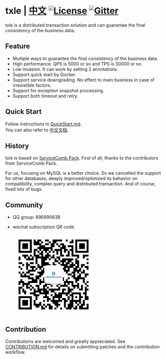 # txle | [中文](README_ZH.md) [![License](https://img.shields.io/badge/license-Apache%202-4EB1BA.svg)](https://www.apache.org/licenses/LICENSE-2.0.html) [![Gitter](https://img.shields.io/static/v1?label=chat&message=on&nbsp;gitter&color=brightgreen)](https://gitter.im/actiontech-txle/Lobby)

txle is a distributed transaction solution and can guarantee the final consistency of the business data.
## Feature
* Multiple ways to guarantee the final consistency of the business data.
* High performance. QPS is 5000 or so and TPS is 50000 or so.
* Low invasion. It can work by setting 2 annotations.
* Support quick start by Docker.
* Support service downgrading. No effect to main business in case of irresistible factors.
* Support for exception snapshot processing.
* Support both timeout and retry.

## Quick Start
Follow instructions in [QuickStart.md](https://github.com/actiontech/txle/blob/master/docs/QuickStart.md).  
You can also refer to [中文文档](https://actiontech.github.io/txle-docs-cn/1.QuickStart/1.0_deployment.html).

## History
txle is based on [ServiceComb Pack](https://github.com/apache/servicecomb-pack). First of all, thanks to the contributors from ServiceComb Pack.

For us, focusing on MySQL is a better choice. So we cancelled the support for other databases, deeply improved/optimized its behavior on compatibility, complex query and distributed transaction. And of course, fixed lots of bugs.

## Community
* QQ group: 696990638
* wechat subscription QR code
  
  ![txle](./docs/QR_code.png)

## Contribution
Contributions are welcomed and greatly appreciated. See [CONTRIBUTION.md](https://github.com/actiontech/txle/blob/master/docs/CONTRIBUTION.md) for details on submitting patches and the contribution workflow.
